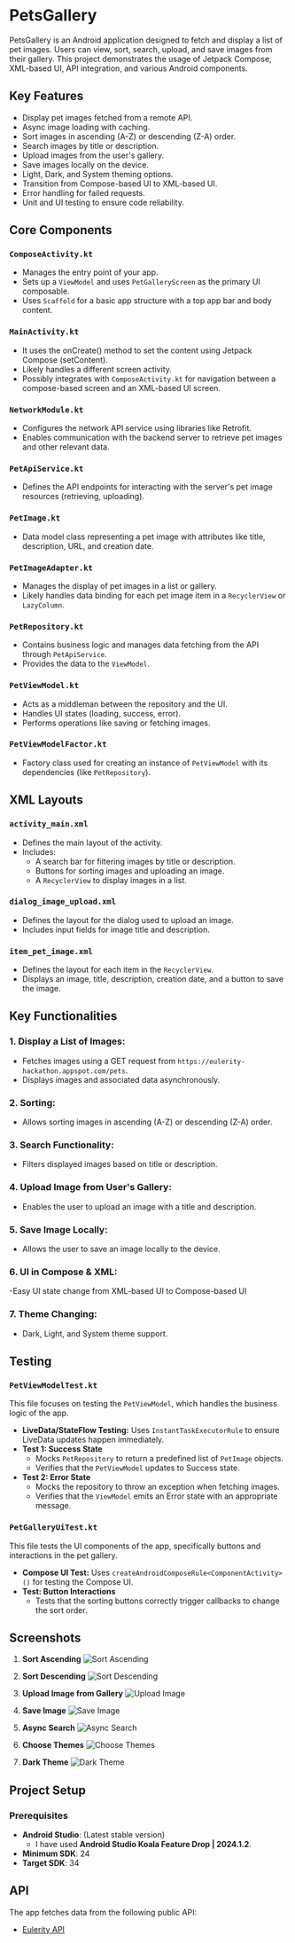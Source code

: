 # PetsGallery

PetsGallery is an Android application designed to fetch and display a list of pet images. Users can view, sort, search, upload, and save images from their gallery. This project demonstrates the usage of Jetpack Compose, XML-based UI, API integration, and various Android components.

## Key Features
- Display pet images fetched from a remote API.
- Async image loading with caching.
- Sort images in ascending (A-Z) or descending (Z-A) order.
- Search images by title or description.
- Upload images from the user's gallery.
- Save images locally on the device.
- Light, Dark, and System theming options.
- Transition from Compose-based UI to XML-based UI.
- Error handling for failed requests.
- Unit and UI testing to ensure code reliability.

## Core Components

### `ComposeActivity.kt`
- Manages the entry point of your app.
- Sets up a `ViewModel` and uses `PetGalleryScreen` as the primary UI composable.
- Uses `Scaffold` for a basic app structure with a top app bar and body content.

### `MainActivity.kt`
- It uses the onCreate() method to set the content using Jetpack Compose (setContent).
- Likely handles a different screen activity.
- Possibly integrates with `ComposeActivity.kt` for navigation between a compose-based screen and an XML-based UI screen.

### `NetworkModule.kt`
- Configures the network API service using libraries like Retrofit.
- Enables communication with the backend server to retrieve pet images and other relevant data.

### `PetApiService.kt`
- Defines the API endpoints for interacting with the server's pet image resources (retrieving, uploading).

### `PetImage.kt`
- Data model class representing a pet image with attributes like title, description, URL, and creation date.

### `PetImageAdapter.kt`
- Manages the display of pet images in a list or gallery.
- Likely handles data binding for each pet image item in a `RecyclerView` or `LazyColumn`.

### `PetRepository.kt`
- Contains business logic and manages data fetching from the API through `PetApiService`.
- Provides the data to the `ViewModel`.

### `PetViewModel.kt`
- Acts as a middleman between the repository and the UI.
- Handles UI states (loading, success, error).
- Performs operations like saving or fetching images.

### `PetViewModelFactor.kt`
- Factory class used for creating an instance of `PetViewModel` with its dependencies (like `PetRepository`).

## XML Layouts

### `activity_main.xml`
- Defines the main layout of the activity.
- Includes:
  - A search bar for filtering images by title or description.
  - Buttons for sorting images and uploading an image.
  - A `RecyclerView` to display images in a list.
  
### `dialog_image_upload.xml`
- Defines the layout for the dialog used to upload an image.
- Includes input fields for image title and description.

### `item_pet_image.xml`
- Defines the layout for each item in the `RecyclerView`.
- Displays an image, title, description, creation date, and a button to save the image.

## Key Functionalities

### 1. **Display a List of Images:**
   - Fetches images using a GET request from `https://eulerity-hackathon.appspot.com/pets`.
   - Displays images and associated data asynchronously.

### 2. **Sorting:**
   - Allows sorting images in ascending (A-Z) or descending (Z-A) order.

### 3. **Search Functionality:**
   - Filters displayed images based on title or description.

### 4. **Upload Image from User's Gallery:**
   - Enables the user to upload an image with a title and description.

### 5. **Save Image Locally:**
   - Allows the user to save an image locally to the device.

### 6. **UI in Compose & XML:**
   -Easy UI state change from XML-based UI to Compose-based UI  

### 7. **Theme Changing:**
   - Dark, Light, and System theme support.


## Testing

### `PetViewModelTest.kt`
This file focuses on testing the `PetViewModel`, which handles the business logic of the app.

- **LiveData/StateFlow Testing:** Uses `InstantTaskExecutorRule` to ensure LiveData updates happen immediately.
- **Test 1: Success State**
   - Mocks `PetRepository` to return a predefined list of `PetImage` objects.
   - Verifies that the `PetViewModel` updates to Success state.
- **Test 2: Error State**
   - Mocks the repository to throw an exception when fetching images.
   - Verifies that the `ViewModel` emits an Error state with an appropriate message.

### `PetGalleryUiTest.kt`
This file tests the UI components of the app, specifically buttons and interactions in the pet gallery.

- **Compose UI Test:** Uses `createAndroidComposeRule<ComponentActivity>()` for testing the Compose UI.
- **Test: Button Interactions**
   - Tests that the sorting buttons correctly trigger callbacks to change the sort order.

## Screenshots

1. **Sort Ascending**
![Sort Ascending](https://github.com/user-attachments/assets/17752f90-6fac-44b3-af47-0b6b430e0cf6)

2. **Sort Descending**
![Sort Descending](https://github.com/user-attachments/assets/2691107a-26e2-4417-86f2-f1de94ddb4c6)

3. **Upload Image from Gallery**
![Upload Image](https://github.com/user-attachments/assets/36367297-61ac-4639-a399-c05774e736c3)

4. **Save Image**
![Save Image](https://github.com/user-attachments/assets/4045e8d4-31db-46dd-b44f-5944d8383775)

5. **Async Search**
![Async Search](https://github.com/user-attachments/assets/659af55f-459c-412c-ba04-85d30e33d20e)

6. **Choose Themes**
![Choose Themes](https://github.com/user-attachments/assets/66e39f3e-f322-4446-a208-0592f53c3c91)

7. **Dark Theme**
![Dark Theme](https://github.com/user-attachments/assets/4d5955fb-713a-4728-a087-9bb0b896ef36)

## Project Setup

### Prerequisites
- **Android Studio**: (Latest stable version)
  - I have used **Android Studio Koala Feature Drop | 2024.1.2**.
- **Minimum SDK**: 24
- **Target SDK**: 34


## API
The app fetches data from the following public API:
- [Eulerity API](https://eulerity-hackathon.appspot.com/pets)

